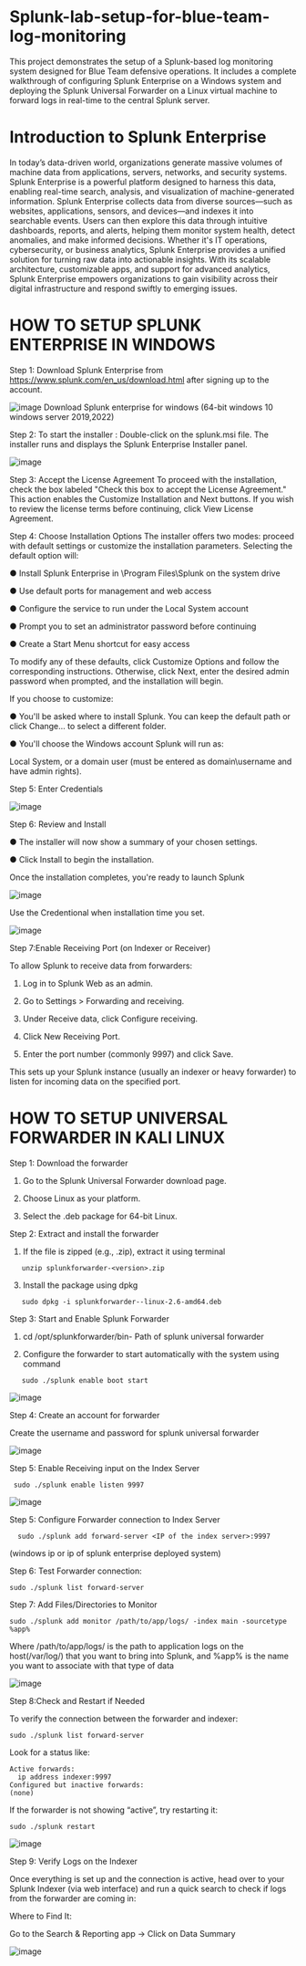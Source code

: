 # Splunk-lab-setup-for-blue-team-log-monitoring
This project demonstrates the setup of a Splunk-based log monitoring system designed for Blue Team defensive operations. It includes a complete walkthrough of configuring Splunk Enterprise on a Windows system and deploying the Splunk Universal Forwarder on a Linux virtual machine to forward logs in real-time to the central Splunk server.
# Introduction to Splunk Enterprise 
In today’s data-driven world, organizations generate massive volumes of machine data from applications, servers, networks, and security systems. Splunk Enterprise is a powerful platform designed to harness this data, enabling real-time search, analysis, and visualization of machine-generated information. Splunk Enterprise collects data from diverse sources—such as websites, applications, sensors, and devices—and indexes it into searchable events. Users can then explore this data through intuitive dashboards, reports, and alerts, helping them monitor system health, detect anomalies, and make informed decisions. Whether it's IT operations, cybersecurity, or business analytics, Splunk Enterprise provides a unified solution for turning raw data into actionable insights. With its scalable architecture, customizable apps, and support for advanced analytics, Splunk Enterprise empowers organizations to gain visibility across their digital infrastructure and respond swiftly to emerging issues. 
# HOW TO SETUP SPLUNK ENTERPRISE IN WINDOWS 
Step 1: Download Splunk Enterprise from https://www.splunk.com/en_us/download.html after signing up to the account. 

![image](https://github.com/user-attachments/assets/d661315a-85b5-4ed7-88a8-2a47a212bb28)
Download Splunk enterprise for windows (64-bit windows 10 windows server 2019,2022) 


Step 2: To start the installer :
Double-click on the splunk.msi file. The installer runs and displays the Splunk Enterprise Installer panel. 

![image](https://github.com/user-attachments/assets/82215361-c617-4a27-8c68-75aca3e194d4)

Step 3: Accept the License Agreement 
To proceed with the installation, check the box labeled "Check this box to accept the License Agreement." This action enables the Customize Installation and Next buttons. If you wish to review the license terms before continuing, click View License Agreement. 

Step 4: Choose Installation Options 
The installer offers two modes: proceed with default settings or customize the installation parameters. Selecting the default option will: 

●	Install Splunk Enterprise in \Program Files\Splunk on the system drive 

●	Use default ports for management and web access

●	Configure the service to run under the Local System account 

●	Prompt you to set an administrator password before continuing 

●	Create a Start Menu shortcut for easy access 

To modify any of these defaults, click Customize Options and follow the corresponding instructions. Otherwise, click Next, enter the desired admin password when prompted, and the installation will begin. 

If you choose to customize: 

●	You'll be asked where to install Splunk. You can keep the default path or click Change… to select a different folder. 

●	You'll choose the Windows account Splunk will run as: 

Local System, or a domain user (must be entered as domain\username and have admin rights). 

Step 5: Enter Credentials  


![image](https://github.com/user-attachments/assets/de8c8830-d7f8-43a3-8d44-c886abceb49a)

Step 6: Review and Install 

● The installer will now show a summary of your chosen settings.

● Click Install to begin the installation. 

Once the installation completes, you're ready to launch Splunk  

![image](https://github.com/user-attachments/assets/e760f23e-2069-437a-a15e-9665efb105ec)

Use the Credentional when installation time you set.

![image](https://github.com/user-attachments/assets/bd88a9a1-68e8-49fc-b353-e6e8e51d48df)

Step 7:Enable Receiving Port (on Indexer or Receiver) 

To allow Splunk to receive data from forwarders: 

1.	Log in to Splunk Web as an admin.

2.  Go to Settings > Forwarding and receiving.
  
3.	Under Receive data, click Configure receiving.
  
4.	Click New Receiving Port.
   
5.	Enter the port number (commonly 9997) and click Save.

This sets up your Splunk instance (usually an indexer or heavy forwarder) to listen for incoming data on the specified port. 





# HOW TO SETUP UNIVERSAL FORWARDER IN KALI LINUX 

Step 1: Download the forwarder  

1.	Go to the Splunk Universal Forwarder download page.

2.  Choose Linux as your platform.

3.  Select the .deb package for 64-bit Linux.


Step 2: Extract and install the forwarder 

  1.	If the file is zipped (e.g., .zip), extract it using terminal
   
       unzip splunkforwarder-<version>.zip

    
  3.	Install the package using dpkg
   
       sudo dpkg -i splunkforwarder--linux-2.6-amd64.deb

Step 3: Start and Enable Splunk Forwarder 

  1.	cd /opt/splunkforwarder/bin- Path of splunk universal forwarder
     
  2.	Configure the forwarder to start automatically with the system using command

       sudo ./splunk enable boot start 


  ![image](https://github.com/user-attachments/assets/a93605a1-cea7-46f0-9058-86fa67e5d62e)


Step 4: Create an account for forwarder 

  Create the username and password for splunk universal forwarder 


![image](https://github.com/user-attachments/assets/bd1d1842-5085-44f8-a367-69bec08bf160)


Step 5: Enable Receiving input on the Index Server 

     sudo ./splunk enable listen 9997


  ![image](https://github.com/user-attachments/assets/3f025f4f-8192-45c9-9d7a-ea6afcac729d)


  
Step 5: Configure Forwarder connection to Index Server

      sudo ./splunk add forward-server <IP of the index server>:9997 

  (windows ip or ip of splunk enterprise deployed system)

Step 6: Test Forwarder connection: 

    sudo ./splunk list forward-server 

Step 7: Add Files/Directories to Monitor 

    sudo ./splunk add monitor /path/to/app/logs/ -index main -sourcetype %app% 


  Where /path/to/app/logs/ is the path to application logs on the host(/var/log/) that you want   to bring into Splunk, and %app% is the name you want to associate with that type of data 


![image](https://github.com/user-attachments/assets/32320047-7f1b-4d5f-b772-bac50c010a43)


Step 8:Check and Restart if Needed 

  To verify the connection between the forwarder and indexer: 

    sudo ./splunk list forward-server 

  Look for a status like: 

    Active forwards: 
 	  ip address indexer:9997 
    Configured but inactive forwards: 
  	(none) 
   
  If the forwarder is not showing “active”, try restarting it:

    sudo ./splunk restart 


![image](https://github.com/user-attachments/assets/2915729a-800c-44e0-9a7a-854a64cdf6e6)

Step 9: Verify Logs on the Indexer 

 Once everything is set up and the connection is active, head over to your Splunk Indexer (via   web interface) and run a quick search to check if logs from the forwarder are coming in:

 Where to Find It: 
 
 Go to the Search & Reporting app → Click on Data Summary 


 ![image](https://github.com/user-attachments/assets/109daefc-6e7d-47d5-bed0-8c4be0e4345b)

























